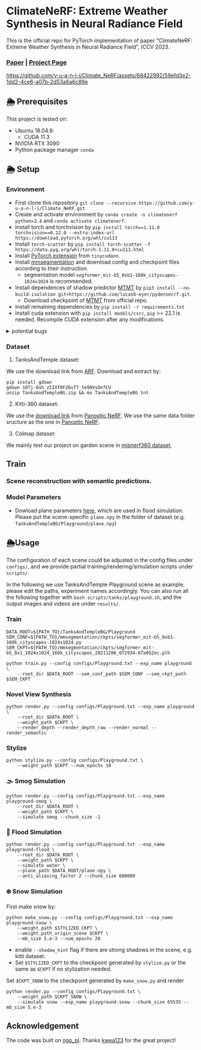 # ClimateNeRF: Extreme Weather Synthesis in Neural Radiance Field

This is the official repo for PyTorch implementation of paper "ClimateNeRF: Extreme Weather Synthesis in Neural Radiance Field", ICCV 2023.

### [Paper](https://arxiv.org/abs/2211.13226) | [Project Page](https://climatenerf.github.io/)
https://github.com/y-u-a-n-l-i/Climate_NeRF/assets/68422992/59efd3e2-1dd2-4ce6-a07b-2d53a6a6c89e

## 🌦️ Prerequisites
This project is tested on:
- Ubuntu 18.04.6:
    - CUDA 11.3
- NVIDIA RTX 3090
- Python package manager `conda`

## 🌦️ Setup

### Environment
- First clone this repository `git clone --recursive https://github.com/y-u-a-n-l-i/Climate_NeRF.git`
- Create and activate environment by `conda create -n climatenerf python=3.8` and `conda activate climatenerf`.
- Install torch and torchvision by `pip install torch==1.11.0 torchvision==0.12.0 --extra-index-url https://download.pytorch.org/whl/cu113`
- Install `torch-scatter` by `pip install torch-scatter -f https://data.pyg.org/whl/torch-1.11.0+cu113.html`
- Install [PyTorch extension](https://github.com/NVlabs/tiny-cuda-nn#pytorch-extension) from `tinycudann`.
- Install [mmsegmentation](https://mmsegmentation.readthedocs.io/en/latest/get_started.html) and download config and checkpoint files according to their instruction.
    - segmentation model `segformer_mit-b5_8xb1-160k_cityscapes-1024x1024` is recommended.
- Install dependences of shadow predictor [MTMT](https://github.com/eraserNut/MTMT) by `pip3 install --no-build-isolation git+https://github.com/lucasb-eyer/pydensecrf.git`.
    - Download checkpoint of [MTMT](https://github.com/eraserNut/MTMT) from official repo.
- Install remaining dependencies by `pip install -r requirements.txt`
- Install cuda extension with `pip install models/csrc`, `pip` >= 22.1 is needed. Recompile CUDA extension after any modifications.

<details>
<summary>potential bugs</summary>

1. Bug: when installing `tinycudann`
```
...
{PATH_TO}/tiny-cuda-nn/dependencies/json/json.hpp:3954:14: fatal error: filesystem: No such file or directory
    #include <filesystem>
            ^~~~~~~~~~~~
```
Solution in https://github.com/NVlabs/tiny-cuda-nn/issues/352 is recommended. If CUDA 11.3 is used, gcc-9 will be recommended.

2. Bug: when installing `pydensecrf`

```
'MatrixXf' is not a type identifier
```
Solution in https://github.com/lucasb-eyer/pydensecrf/issues/123#issuecomment-1644856641 is recommended.

3. Bug: when using shadow predictor:
```
No such file or directory: '/media/data/chenzhihao/code/MTMT/backbone_pth/resnext_101_32x4d.pth'
```
Download resnext model from this [link](https://drive.google.com/file/d/1dnH-IHwmu9xFPlyndqI6MfF4LvH6JKNQ/view) provided by [MTMT](https://github.com/eraserNut/MTMT) and changing `resnext_101_32_path` in `datasets/shadow_tools/MTMT/networks/resnext/config.py` into where you put resnext's checkpoint.
</details>

### Dataset

1. TanksAndTemple dataset:

We use the download link from [ARF](https://github.com/Kai-46/ARF-svox2/blob/master/download_data.sh). Download and extract by:
```
pip install gdown
gdown 10Tj-0uh_zIIXf0FZ6vT7_te90VsDnfCU
unzip TanksAndTempleBG.zip && mv TanksAndTempleBG tnt
```

2. Kitti-360 dataset:

We use the [download link](https://drive.google.com/file/d/1oJF8e5m4yPrRArn6EPmqXguIl-au2FnT/view?pli=1) from [Panoptic NeRF](https://github.com/fuxiao0719/PanopticNeRF/tree/panopticnerf#data-preparation). We use the same data folder sructure as the one in [Panoptic NeRF](https://github.com/fuxiao0719/PanopticNeRF/tree/panopticnerf#data-preparation).

3. Colmap dataset:

We mainly test our project on garden scene in [mipnerf360 dataset](http://storage.googleapis.com/gresearch/refraw360/360_v2.zip).

## Train

### Scene reconstruction with semantic predictions.
### Model Parameters
<!-- - You can find the model checkpoints [here](https://uofi.box.com/s/hwcq1f69oo2he6w4pbwwtg3rdrs1pzui). -->
- Dowload plane parameters [here](https://uofi.box.com/s/pawqf4qmwpxcic09fk9sybc285r3yrrc), which are used in flood simulation. Please put the scene-specific `plane.npy` in the folder of dataset (e.g. `TanksAndTempleBG/Playground/plane.npy`)

## 🌦️Usage
The configuration of each scene could be adjusted in the config files under `configs/`, and we provide partial training/rendering/simulation scripts under `scripts/`.

In the following we use TanksAndTemple Playground scene as example, please edit the paths, experiment names accordingly. You can also run all the following together with `bash scripts/tanks/playground.sh`, and the output images and videos are under `results/`.

### Train
```
DATA_ROOT=${PATH_TO}/TanksAndTempleBG/Playground
SEM_CONF=${PATH_TO}/mmsegmentation/ckpts/segformer_mit-b5_8xb1-160k_cityscapes-1024x1024.py
SEM_CKPT=${PATH_TO}/mmsegmentation/ckpts/segformer_mit-b5_8x1_1024x1024_160k_cityscapes_20211206_072934-87a052ec.pth

python train.py --config configs/Playground.txt --exp_name playground \
    --root_dir $DATA_ROOT --sem_conf_path $SEM_CONF --sem_ckpt_path $SEM_CKPT
```
### Novel View Synthesis
```
python render.py --config configs/Playground.txt --exp_name playground \
    --root_dir $DATA_ROOT \
    --weight_path $CKPT \
    --render_depth --render_depth_raw --render_normal --render_semantic
```

### Stylize

```
python stylize.py --config configs/Playground.txt \
    --weight_path $CKPT --num_epochs 10
```

### 🌫️ Smog Simulation
```
python render.py --config configs/Playground.txt --exp_name playground-smog \
    --root_dir $DATA_ROOT \
    --weight_path $CKPT \
    --simulate smog --chunk_size -1 
```

### 🌊 Flood Simulation
```
python render.py --config configs/Playground.txt --exp_name playground-flood \
    --root_dir $DATA_ROOT \
    --weight_path $CKPT \
    --simulate water \
    --plane_path $DATA_ROOT/plane.npy \
    --anti_aliasing_factor 2 --chunk_size 600000
```

### ❄️ Snow Simulation
First make snow by:
```
python make_snow.py --config configs/Playground.txt --exp_name playground-snow \
    --weight_path $STYLIZED_CKPT \
    --weight_path_origin_scene $CKPT \
    --mb_size 5.e-3 --num_epochs 20
```
* enable `--shadow_hint` flag if there are strong shadows in the scene, e.g. kitti dataset.
* Set `$STYLIZED_CKPT` to the checkpoint generated by `stylize.py` or the same as `$CKPT` if no stylization needed.

Set `$CKPT_SNOW` to the checkpoint generated by `make_snow.py` and render
```
python render.py --config configs/Playground.txt \
    --weight_path $CKPT_SNOW \
    --simulate snow --exp_name playground-snow --chunk_size 65535 --mb_size 5.e-3
```

## Acknowledgement
The code was built on [ngp_pl](https://github.com/kwea123/ngp_pl). Thanks [kwea123](https://github.com/kwea123) for the great project!